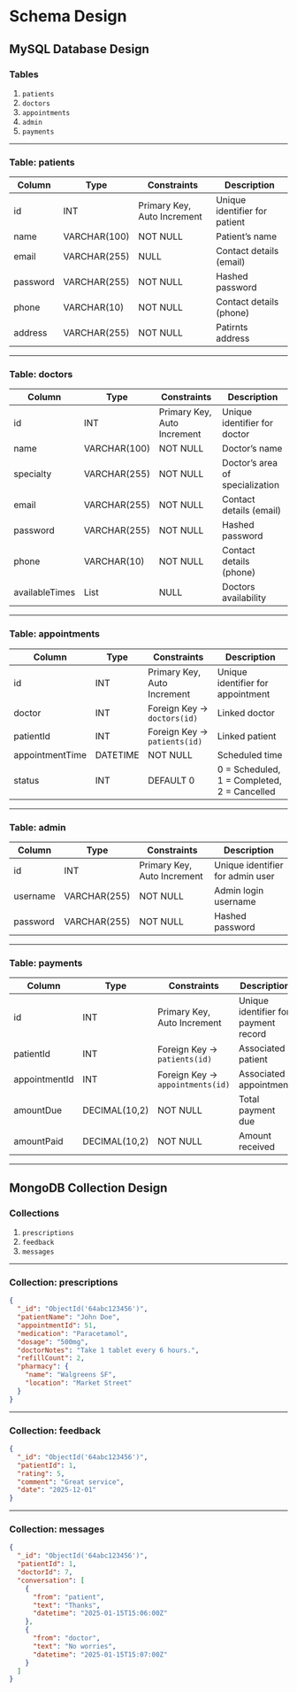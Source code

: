# Schema Design

## MySQL Database Design

### Tables
1. `patients`
2. `doctors`
3. `appointments`
4. `admin`
5. `payments`

---

### **Table: patients**
| Column | Type | Constraints | Description |
|---------|------|-------------|--------------|
| id | INT | Primary Key, Auto Increment | Unique identifier for patient |
| name | VARCHAR(100) | NOT NULL | Patient’s name |
| email | VARCHAR(255) | NULL | Contact details (email) |
| password | VARCHAR(255) | NOT NULL | Hashed password |
| phone | VARCHAR(10) | NOT NULL | Contact details (phone) |
| address | VARCHAR(255) | NOT NULL | Patirnts address |

---

### **Table: doctors**
| Column | Type | Constraints | Description |
|---------|------|-------------|--------------|
| id | INT | Primary Key, Auto Increment | Unique identifier for doctor |
| name | VARCHAR(100) | NOT NULL | Doctor’s name |
| specialty | VARCHAR(255) | NOT NULL | Doctor’s area of specialization |
| email | VARCHAR(255) | NOT NULL | Contact details (email) |
| password | VARCHAR(255) | NOT NULL | Hashed password |
| phone | VARCHAR(10) | NOT NULL | Contact details (phone) |
| availableTimes | List<String> | NULL | Doctors availability |

---

### **Table: appointments**
| Column | Type | Constraints | Description |
|---------|------|-------------|--------------|
| id | INT | Primary Key, Auto Increment | Unique identifier for appointment |
| doctor | INT | Foreign Key → `doctors(id)` | Linked doctor |
| patientId | INT | Foreign Key → `patients(id)` | Linked patient |
| appointmentTime | DATETIME | NOT NULL | Scheduled time |
| status | INT | DEFAULT 0 | 0 = Scheduled, 1 = Completed, 2 = Cancelled |

---

### **Table: admin**
| Column | Type | Constraints | Description |
|---------|------|-------------|--------------|
| id | INT | Primary Key, Auto Increment | Unique identifier for admin user |
| username | VARCHAR(255) | NOT NULL | Admin login username |
| password | VARCHAR(255) | NOT NULL | Hashed password |

---

### **Table: payments**
| Column | Type | Constraints | Description |
|---------|------|-------------|--------------|
| id | INT | Primary Key, Auto Increment | Unique identifier for payment record |
| patientId | INT | Foreign Key → `patients(id)` | Associated patient |
| appointmentId | INT | Foreign Key → `appointments(id)` | Associated appointment |
| amountDue | DECIMAL(10,2) | NOT NULL | Total payment due |
| amountPaid | DECIMAL(10,2) | NOT NULL | Amount received |

---

## MongoDB Collection Design

### Collections
1. `prescriptions`
2. `feedback`
3. `messages`

---

### **Collection: prescriptions**
```json
{
  "_id": "ObjectId('64abc123456')",
  "patientName": "John Doe",
  "appointmentId": 51,
  "medication": "Paracetamol",
  "dosage": "500mg",
  "doctorNotes": "Take 1 tablet every 6 hours.",
  "refillCount": 2,
  "pharmacy": {
    "name": "Walgreens SF",
    "location": "Market Street"
  }
}
```

---

### **Collection: feedback**
```json
{
  "_id": "ObjectId('64abc123456')",
  "patientId": 1,
  "rating": 5,
  "comment": "Great service",
  "date": "2025-12-01"
}
```

---

### **Collection: messages**
```json
{
  "_id": "ObjectId('64abc123456')",
  "patientId": 1,
  "doctorId": 7,
  "conversation": [
    {
      "from": "patient",
      "text": "Thanks",
      "datetime": "2025-01-15T15:06:00Z"
    },
    {
      "from": "doctor",
      "text": "No worries",
      "datetime": "2025-01-15T15:07:00Z"
    }
  ]
}
```



